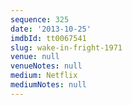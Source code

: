 ```yaml
---
sequence: 325
date: '2013-10-25'
imdbId: tt0067541
slug: wake-in-fright-1971
venue: null
venueNotes: null
medium: Netflix
mediumNotes: null
---
```


